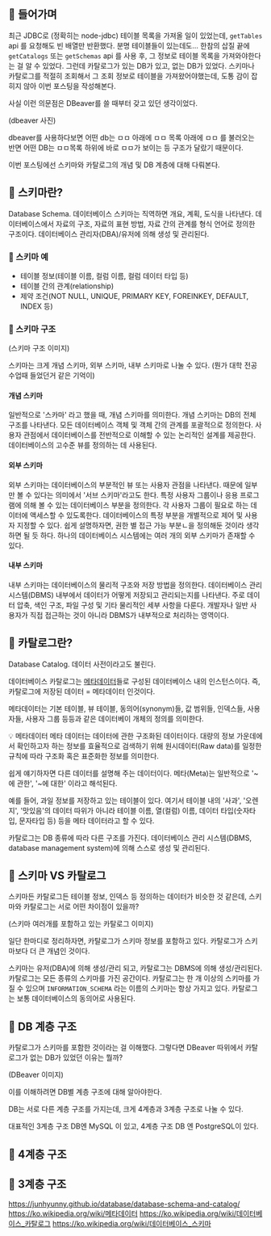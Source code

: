 ## 📣 들어가며

최근 JDBC로 (정확히는 node-jdbc) 테이블 목록을 가져올 일이 있었는데,
`getTables` api 를 요청해도 빈 배열만 반환했다. 분명 테이블들이 있는데도...
한참의 삽질 끝에 `getCatalogs` 또는 `getSchemas` api 를 사용 후, 그 정보로 테이블 목록을 가져와야한다는 걸 알 수 있었다.
그런데 카탈로그가 있는 DB가 있고, 없는 DB가 있었다.
스키마나 카탈로그를 적절히 조회해서 그 조회 정보로 테이블을 가져왔어야했는데,
도통 감이 잡히지 않아 이번 포스팅을 작성해본다.

사실 이런 의문점은 DBeaver를 쓸 때부터 갖고 있던 생각이었다.

(dbeaver 사진)

dbeaver를 사용하다보면 어떤 db는 ㅁㅁ 아래에 ㅁㅁ 목록 아래에 ㅁㅁ 를 불러오는 반면
어떤 DB는 ㅁㅁ목록 하위에 바로 ㅁㅁ가 보이는 등 구조가 달랐기 때문이다.

이번 포스팅에선 스키마와 카탈로그의 개념 및 DB 계층에 대해 다뤄본다.

## 📘 스키마란?

Database Schema.
데이터베이스 스키마는 직역하면 개요, 계획, 도식을 나타낸다.
데이터베이스에서 자료의 구조, 자료의 표현 방법, 자료 간의 관계를 형식 언어로 정의한 구조이다.
데이터베이스 관리자(DBA)/유저에 의해 생성 및 관리된다.  

### 📒 스키마 예

* 테이블 정보(테이블 이름, 컬럼 이름, 컬럼 데이터 타입 등)
* 테이블 간의 관계(relationship)
* 제약 조건(NOT NULL, UNIQUE, PRIMARY KEY, FOREINKEY, DEFAULT, INDEX 등)

### 📒 스키마 구조

(스키마 구조 이미지)

스키마는 크게 개념 스키마, 외부 스키마, 내부 스키마로 나눌 수 있다. 
(뭔가 대학 전공 수업때 들었던거 같은 기억이)

#### 개념 스키마

일반적으로 '스카마' 라고 했을 때, 개념 스키마를 의미한다. 
개념 스키마는 DB의 전체 구조를 나타낸다. 
모든 데이터베이스 객체 및 객체 간의 관계를 포괄적으로 정의한다.
사용자 관점에서 데이터베이스를 전반적으로 이해할 수 있는 논리적인 설계를 제공한다.
데이터베이스의 고수준 뷰를 정의하는 데 사용된다. 

#### 외부 스키마

외부 스키마는 데이터베이스의 부분적인 뷰 또는 사용자 관점을 나타낸다.
때문에 일부만 볼 수 있다는 의미에서 '서브 스키마'라고도 한다. 
특정 사용자 그룹이나 응용 프로그램에 의해 볼 수 있는 데이터베이스 부분을 정의한다.
각 사용자 그룹이 필요로 하는 데이터에 액세스할 수 있도록한다. 
데이터베이스의 특정 부분을 개별적으로 제어 및 사용자 지정할 수 있다. 
쉽게 설명하자면, 권한 별 접근 가능 부분ㄴ을 정의해둔 것이라 생각하면 될 듯 하다.
하나의 데이터베이스 시스템에는 여러 개의 외부 스키마가 존재할 수 있다. 

#### 내부 스키마

내부 스키마는 데이터베이스의 물리적 구조와 저장 방법을 정의한다.
데이터베이스 관리 시스템(DBMS) 내부에서 데이터가 어떻게 저장되고 관리되는지를 나타낸다.
주로 데이터 압축, 색인 구조, 파일 구성 및 기타 물리적인 세부 사항을 다룬다.
개발자나 일반 사용자가 직접 접근하는 것이 아니라 DBMS가 내부적으로 처리하는 영역이다.


## 📘 카탈로그란?

Database Catalog.
데이터 사전이라고도 불린다. 

데이터베이스 카탈로그는 <u>메타데이터</u>들로 구성된 데이터베이스 내의 인스턴스이다. 
즉, 카탈로그에 저장된 데이터 = 메타데이터 인것이다. 

메타데이터는
기본 테이블, 뷰 테이블, 동의어(synonym)들, 값 범위들, 인덱스들, 사용자들, 사용자 그룹 등등과 같은 데이터베이 개체의 정의를 의미한다. 

💡 메타데이터
메타 데이터는 데이터에 관한 구조화된 데이터이다. 
대량의 정보 가운데에서 확인하고자 하는 정보를 효율적으로 검색하기 위해 원시데이터(Raw data)를 일정한 규칙에 따라 구조화 혹은 표준화한 정보를 의미한다.

쉽게 얘기하자면 다른 데이터를 설명해 주는 데이터이다.
메타(Meta)는 일반적으로 '~에 관한', '~에 대한' 이라고 해석된다.

예를 들어, 과일 정보를 저장하고 있는 테이블이 있다. 
여기서 테이블 내의 '사과', '오렌지', '맛있음'의 데이터 따위가 아니라 
테이블 이름, 열(컬럼) 이름, 데이터 타입(숫자타입, 문자타입 등) 등을 메타 데이터라고 할 수 있다.

카탈로그는 DB 종류에 따라 다른 구조를 가진다.
데이터베이스 관리 시스템(DBMS, database management system)에 의해 스스로 생성 및 관리된다.

## 📘 스키마 VS 카탈로그

스키마든 카탈로그든 테이블 정보, 인덱스 등 정의하는 데이터가 비슷한 것 같은데,
스키마와 카탈로그는 서로 어떤 차이점이 있을까?

(스키마 여러개를 포함하고 있는 카탈로그 이미지)

일단 한마디로 정리하자면,
카탈로그가 스키마 정보를 포함하고 있다. 
카탈로그가 스키마보다 더 큰 개념인 것이다.

스키마는 유저(DBA)에 의해 생성/관리 되고, 카탈로그는 DBMS에 의해 생성/관리된다.
카탈로그는 모든 종류의 스키마를 가진 공간이다. 
카탈로그는 한 개 이상의 스키마를 가질 수 있으며 `INFORMATION_SCHEMA` 라는 이름의 스키마는 항상 가지고 있다.
카탈로그는 보통 데이터베이스의 동의어로 사용된다.

## 📘 DB 계층 구조

카탈로그가 스키마를 포함한 것이라는 걸 이해했다.
그렇다면 DBeaver 따위에서 카탈로그가 없는 DB가 있었던 이유는 뭘까?

(DBeaver 이미지)

이를 이해하려면 DB별 계층 구조에 대해 알아야한다.

DB는 서로 다른 계층 구조를 가지는데,
크게 4계층과 3계층 구조로 나눌 수 있다.

대표적인 3계층 구조 DB엔 MySQL 이 있고,
4계층 구조 DB 엔 PostgreSQL이 있다. 

## 📘 4계층 구조

## 📘 3계층 구조

https://junhyunny.github.io/database/database-schema-and-catalog/
https://ko.wikipedia.org/wiki/메타데이터
https://ko.wikipedia.org/wiki/데이터베이스_카탈로그
https://ko.wikipedia.org/wiki/데이터베이스_스키마